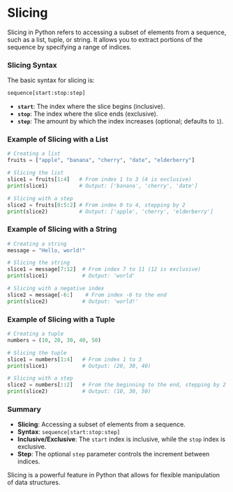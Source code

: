 # Slicing
Slicing in Python refers to accessing a subset of elements from a sequence, such as a list, tuple, or string. It allows you to extract portions of the sequence by specifying a range of indices.

### Slicing Syntax

The basic syntax for slicing is:
```python
sequence[start:stop:step]
```
- **`start`**: The index where the slice begins (inclusive).
- **`stop`**: The index where the slice ends (exclusive).
- **`step`**: The amount by which the index increases (optional; defaults to `1`).

### Example of Slicing with a List

```python
# Creating a list
fruits = ["apple", "banana", "cherry", "date", "elderberry"]

# Slicing the list
slice1 = fruits[1:4]   # From index 1 to 3 (4 is exclusive)
print(slice1)          # Output: ['banana', 'cherry', 'date']

# Slicing with a step
slice2 = fruits[0:5:2] # From index 0 to 4, stepping by 2
print(slice2)          # Output: ['apple', 'cherry', 'elderberry']
```

### Example of Slicing with a String

```python
# Creating a string
message = "Hello, world!"

# Slicing the string
slice1 = message[7:12]  # From index 7 to 11 (12 is exclusive)
print(slice1)           # Output: 'world'

# Slicing with a negative index
slice2 = message[-6:]    # From index -6 to the end
print(slice2)           # Output: 'world!'
```

### Example of Slicing with a Tuple

```python
# Creating a tuple
numbers = (10, 20, 30, 40, 50)

# Slicing the tuple
slice1 = numbers[1:4]   # From index 1 to 3
print(slice1)           # Output: (20, 30, 40)

# Slicing with a step
slice2 = numbers[::2]   # From the beginning to the end, stepping by 2
print(slice2)           # Output: (10, 30, 50)
```

### Summary

- **Slicing**: Accessing a subset of elements from a sequence.
- **Syntax**: `sequence[start:stop:step]`
- **Inclusive/Exclusive**: The `start` index is inclusive, while the `stop` index is exclusive.
- **Step**: The optional `step` parameter controls the increment between indices.

Slicing is a powerful feature in Python that allows for flexible manipulation of data structures.